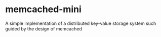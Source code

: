 # memcached-mini
A simple implementation of a distributed key-value storage system such guided by the design of memcached
